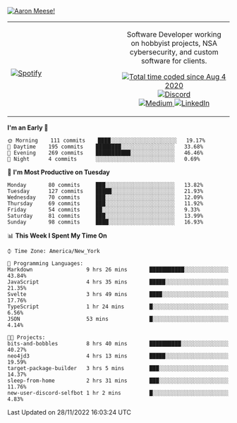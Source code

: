 [![Aaron Meese!](https://user-images.githubusercontent.com/17814535/88975338-a2aabf00-d27f-11ea-963f-8a19608716b4.png)](https://github.com/ajmeese7/readme-ascii "README ASCII")

<!-- Modified from project here: https://github.com/novatorem/novatorem -->
<table width="100%">
  <tr>
  <td width="50%">

&nbsp; <br> [![Spotify](https://ajmeese7.vercel.app/api/spotify)](https://open.spotify.com/user/ajmeese)

  </td>
  <td width="50%">
    <p align="center">
    Software Developer working on hobbyist projects, NSA cybersecurity, and custom software for clients.
    </p>
    <p align="center">
      <a href="https://wakatime.com/@f726891d-3b02-46cd-9b60-e8c59f9e2b14">
        <img src="https://wakatime.com/badge/user/f726891d-3b02-46cd-9b60-e8c59f9e2b14.svg" alt="Total time coded since Aug 4 2020" title="WakaTime" />
      </a>
      <a href="http://link.aaronmeese.com/discord">
        <img src="https://img.shields.io/badge/discord-ajmeese7%234835-369?style=flat-square&logo=discord&logoColor=white&color=purple" alt="Discord" title="Discord">
      </a>
      <br />
      <a href="https://link.aaronmeese.com/medium">
        <img src="https://img.shields.io/badge/medium-ajmeese7-1DB954?style=flat-square&logo=medium&logoColor=white" alt="Medium" title="Medium">
      </a>
      <a href="https://link.aaronmeese.com/linkedin">
        <img src="https://img.shields.io/badge/linkedIn-aaronmeese-1DB954?style=flat-square&logo=linkedin&logoColor=white&color=blue" alt="LinkedIn" title="LinkedIn">
      </a>
    </p>
  </td>

</table>

[//]: <> (The `&nbsp;` is to have Aphelion take up more space)

<!--START_SECTION:waka-->
**I'm an Early 🐤** 

```text
🌞 Morning    111 commits    ████░░░░░░░░░░░░░░░░░░░░░   19.17% 
🌆 Daytime    195 commits    ████████░░░░░░░░░░░░░░░░░   33.68% 
🌃 Evening    269 commits    ███████████░░░░░░░░░░░░░░   46.46% 
🌙 Night      4 commits      ░░░░░░░░░░░░░░░░░░░░░░░░░   0.69%

```
📅 **I'm Most Productive on Tuesday** 

```text
Monday       80 commits     ███░░░░░░░░░░░░░░░░░░░░░░   13.82% 
Tuesday      127 commits    █████░░░░░░░░░░░░░░░░░░░░   21.93% 
Wednesday    70 commits     ███░░░░░░░░░░░░░░░░░░░░░░   12.09% 
Thursday     69 commits     ███░░░░░░░░░░░░░░░░░░░░░░   11.92% 
Friday       54 commits     ██░░░░░░░░░░░░░░░░░░░░░░░   9.33% 
Saturday     81 commits     ███░░░░░░░░░░░░░░░░░░░░░░   13.99% 
Sunday       98 commits     ████░░░░░░░░░░░░░░░░░░░░░   16.93%

```


📊 **This Week I Spent My Time On** 

```text
⌚︎ Time Zone: America/New_York

💬 Programming Languages: 
Markdown                 9 hrs 26 mins       ███████████░░░░░░░░░░░░░░   43.84% 
JavaScript               4 hrs 35 mins       █████░░░░░░░░░░░░░░░░░░░░   21.35% 
Svelte                   3 hrs 49 mins       ████░░░░░░░░░░░░░░░░░░░░░   17.76% 
TypeScript               1 hr 24 mins        █░░░░░░░░░░░░░░░░░░░░░░░░   6.56% 
JSON                     53 mins             █░░░░░░░░░░░░░░░░░░░░░░░░   4.14%

🐱‍💻 Projects: 
bits-and-bobbles         8 hrs 40 mins       ██████████░░░░░░░░░░░░░░░   40.27% 
neo4jd3                  4 hrs 13 mins       █████░░░░░░░░░░░░░░░░░░░░   19.59% 
target-package-builder   3 hrs 5 mins        ███░░░░░░░░░░░░░░░░░░░░░░   14.37% 
sleep-from-home          2 hrs 31 mins       ███░░░░░░░░░░░░░░░░░░░░░░   11.76% 
new-user-discord-selfbot 1 hr 2 mins         █░░░░░░░░░░░░░░░░░░░░░░░░   4.83%

```


 Last Updated on 28/11/2022 16:03:24 UTC
<!--END_SECTION:waka-->

